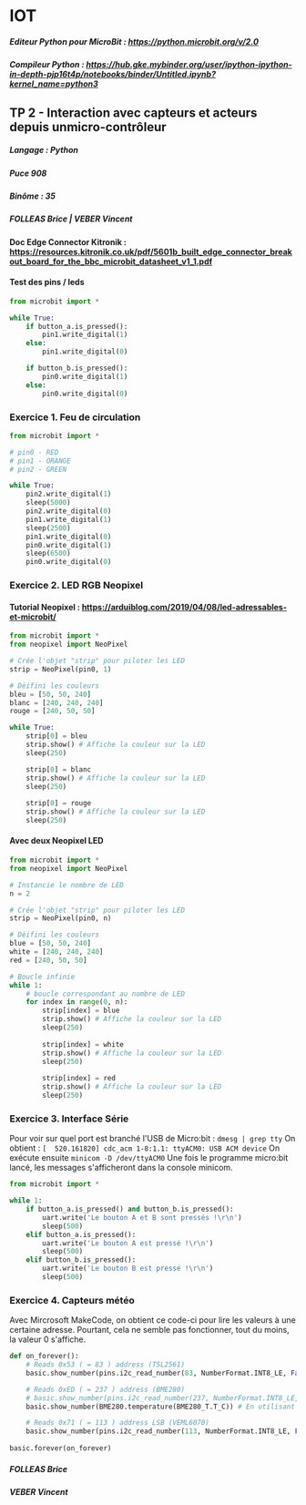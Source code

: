 # IOT

##### Editeur Python pour MicroBit : https://python.microbit.org/v/2.0
##### Compileur Python : https://hub.gke.mybinder.org/user/ipython-ipython-in-depth-pjp16t4p/notebooks/binder/Untitled.ipynb?kernel_name=python3


## TP 2 -  Interaction avec capteurs et acteurs depuis unmicro-contrôleur

##### Langage : Python
##### Puce 908
##### Binôme : 35
##### FOLLEAS Brice | VEBER Vincent

#### Doc Edge Connector Kitronik : https://resources.kitronik.co.uk/pdf/5601b_built_edge_connector_breakout_board_for_the_bbc_microbit_datasheet_v1_1.pdf

#### Test des pins / leds

``` Python
from microbit import *

while True:
    if button_a.is_pressed():
        pin1.write_digital(1)
    else:
        pin1.write_digital(0)

    if button_b.is_pressed():
        pin0.write_digital(1)
    else:
        pin0.write_digital(0)
```

### Exercice 1. Feu de circulation

``` Python
from microbit import *

# pin0 - RED
# pin1 - ORANGE
# pin2 - GREEN

while True:
    pin2.write_digital(1)
    sleep(5000)
    pin2.write_digital(0)
    pin1.write_digital(1)
    sleep(2500)
    pin1.write_digital(0)
    pin0.write_digital(1)
    sleep(6500)
    pin0.write_digital(0)
```

### Exercice 2. LED RGB Neopixel

#### Tutorial Neopixel : https://arduiblog.com/2019/04/08/led-adressables-et-microbit/

``` Python
from microbit import *
from neopixel import NeoPixel

# Crée l'objet "strip" pour piloter les LED
strip = NeoPixel(pin0, 1)

# Déifini les couleurs
bleu = [50, 50, 240]
blanc = [240, 240, 240]
rouge = [240, 50, 50]

while True:
    strip[0] = bleu
    strip.show() # Affiche la couleur sur la LED
    sleep(250)

    strip[0] = blanc
    strip.show() # Affiche la couleur sur la LED
    sleep(250)
    
    strip[0] = rouge
    strip.show() # Affiche la couleur sur la LED
    sleep(250)
```

#### Avec deux Neopixel LED

``` Python
from microbit import *
from neopixel import NeoPixel

# Instancie le nombre de LED
n = 2

# Crée l'objet "strip" pour piloter les LED
strip = NeoPixel(pin0, n)

# Déifini les couleurs
blue = [50, 50, 240]
white = [240, 240, 240]
red = [240, 50, 50]

# Boucle infinie
while 1:
    # boucle correspondant au nombre de LED
    for index in range(0, n):
        strip[index] = blue
        strip.show() # Affiche la couleur sur la LED
        sleep(250)
        
        strip[index] = white
        strip.show() # Affiche la couleur sur la LED
        sleep(250)
        
        strip[index] = red
        strip.show() # Affiche la couleur sur la LED
        sleep(250)
```

### Exercice 3. Interface Série

Pour voir sur quel port est branché l'USB de Micro:bit :
`dmesg | grep tty`
On obtient : `[  520.161820] cdc_acm 1-8:1.1: ttyACM0: USB ACM device`
On exécute ensuite `minicom -D /dev/ttyACM0`
Une fois le programme micro:bit lancé, les messages s'afficheront dans la console minicom.

``` Python
from microbit import *

while 1:
    if button_a.is_pressed() and button_b.is_pressed():
        uart.write('Le bouton A et B sont pressés !\r\n')
        sleep(500)
    elif button_a.is_pressed():
        uart.write('Le bouton A est pressé !\r\n')
        sleep(500)
    elif button_b.is_pressed():
        uart.write('Le bouton B est pressé !\r\n')
        sleep(500)
```

### Exercice 4. Capteurs météo

Avec Mircrosoft MakeCode, on obtient ce code-ci pour lire les valeurs à une certaine adresse. Pourtant, cela ne semble pas fonctionner, tout du moins, la valeur 0 s'affiche.

``` Python
def on_forever():
    # Reads 0x53 ( = 83 ) address (TSL2561)
    basic.show_number(pins.i2c_read_number(83, NumberFormat.INT8_LE, False))

    # Reads 0xED ( = 237 ) address (BME280)
    # basic.show_number(pins.i2c_read_number(237, NumberFormat.INT8_LE, False))
    basic.show_number(BME280.temperature(BME280_T.T_C)) # En utilisant une extension pour lire la température.

    # Reads 0x71 ( = 113 ) address LSB (VEML6070)
    basic.show_number(pins.i2c_read_number(113, NumberFormat.INT8_LE, False))
    
basic.forever(on_forever)
```

##### FOLLEAS Brice
##### VEBER Vincent
